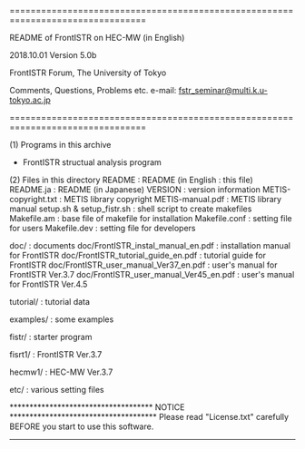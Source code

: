 ================================================================================

  README of FrontISTR on HEC-MW (in English)

  2018.10.01  Version 5.0b

  FrontISTR Forum, The University of Tokyo

  Comments, Questions, Problems etc.
    e-mail: fstr_seminar@multi.k.u-tokyo.ac.jp

================================================================================

(1) Programs in this archive
  - FrontISTR structual analysis program

(2) Files in this directory
  README                      : README (in English : this file)
  README.ja                   : README (in Japanese)
  VERSION                     : version information
  METIS-copyright.txt         : METIS library copyright
  METIS-manual.pdf            : METIS library manual
  setup.sh & setup_fistr.sh   : shell script to create makefiles
  Makefile.am                 : base file of makefile for installation
  Makefile.conf               : setting file for users
  Makefile.dev                : setting file for developers

  doc/                        : documents
  doc/FrontISTR_instal_manual_en.pdf
                              : installation manual for FrontISTR
  doc/FrontISTR_tutorial_guide_en.pdf
                              : tutorial guide for FrontISTR
  doc/FrontISTR_user_manual_Ver37_en.pdf
                              : user's manual for FrontISTR Ver.3.7
  doc/FrontISTR_user_manual_Ver45_en.pdf
                              : user's manual for FrontISTR Ver.4.5

  tutorial/                   : tutorial data

  examples/                   : some examples

  fistr/                      : starter program

  fisrt1/                     : FrontISTR Ver.3.7

  hecmw1/                     : HEC-MW Ver.3.7

  etc/                        : various setting files

************************************ NOTICE *************************************
Please read "License.txt" carefully BEFORE you start to use this software.
*********************************************************************************

